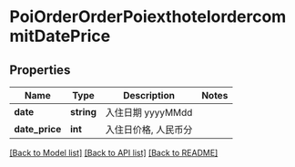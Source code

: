 # PoiOrderOrderPoiexthotelordercommitDatePrice

## Properties
Name | Type | Description | Notes
------------ | ------------- | ------------- | -------------
**date** | **string** | 入住日期 yyyyMMdd | 
**date_price** | **int** | 入住日价格, 人民币分 | 

[[Back to Model list]](../README.md#documentation-for-models) [[Back to API list]](../README.md#documentation-for-api-endpoints) [[Back to README]](../README.md)

